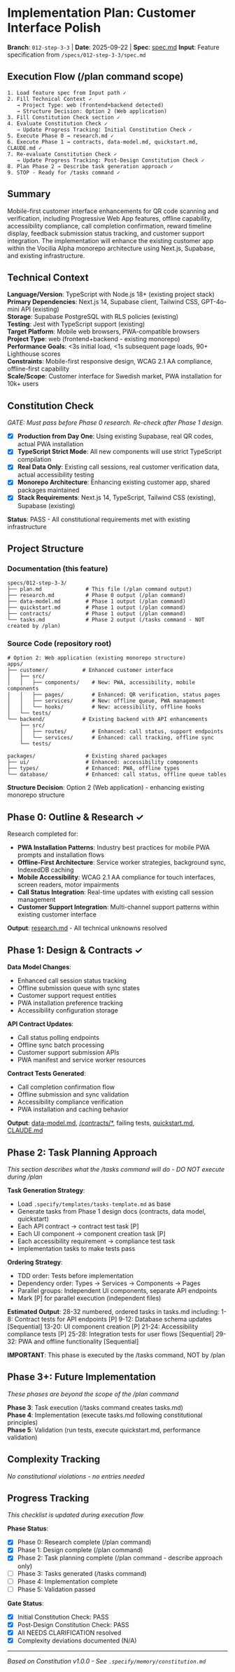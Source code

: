 # Implementation Plan: Customer Interface Polish

**Branch**: `012-step-3-3` | **Date**: 2025-09-22 | **Spec**: [spec.md](./spec.md)
**Input**: Feature specification from `/specs/012-step-3-3/spec.md`

## Execution Flow (/plan command scope)
```
1. Load feature spec from Input path ✓
2. Fill Technical Context ✓
   → Project Type: web (frontend+backend detected)
   → Structure Decision: Option 2 (Web application)
3. Fill Constitution Check section ✓
4. Evaluate Constitution Check ✓
   → Update Progress Tracking: Initial Constitution Check ✓
5. Execute Phase 0 → research.md ✓
6. Execute Phase 1 → contracts, data-model.md, quickstart.md, CLAUDE.md ✓
7. Re-evaluate Constitution Check ✓
   → Update Progress Tracking: Post-Design Constitution Check ✓
8. Plan Phase 2 → Describe task generation approach ✓
9. STOP - Ready for /tasks command ✓
```

## Summary
Mobile-first customer interface enhancements for QR code scanning and verification, including Progressive Web App features, offline capability, accessibility compliance, call completion confirmation, reward timeline display, feedback submission status tracking, and customer support integration. The implementation will enhance the existing customer app within the Vocilia Alpha monorepo architecture using Next.js, Supabase, and existing infrastructure.

## Technical Context
**Language/Version**: TypeScript with Node.js 18+ (existing project stack)  
**Primary Dependencies**: Next.js 14, Supabase client, Tailwind CSS, GPT-4o-mini API (existing)  
**Storage**: Supabase PostgreSQL with RLS policies (existing)  
**Testing**: Jest with TypeScript support (existing)  
**Target Platform**: Mobile web browsers, PWA-compatible browsers  
**Project Type**: web (frontend+backend - existing monorepo)  
**Performance Goals**: <3s initial load, <1s subsequent page loads, 90+ Lighthouse scores  
**Constraints**: Mobile-first responsive design, WCAG 2.1 AA compliance, offline-first capability  
**Scale/Scope**: Customer interface for Swedish market, PWA installation for 10k+ users

## Constitution Check
*GATE: Must pass before Phase 0 research. Re-check after Phase 1 design.*

- [x] **Production from Day One**: Using existing Supabase, real QR codes, actual PWA installation
- [x] **TypeScript Strict Mode**: All new components will use strict TypeScript compilation
- [x] **Real Data Only**: Existing call sessions, real customer verification data, actual accessibility testing
- [x] **Monorepo Architecture**: Enhancing existing customer app, shared packages maintained
- [x] **Stack Requirements**: Next.js 14, TypeScript, Tailwind CSS (existing), Supabase (existing)

**Status**: PASS - All constitutional requirements met with existing infrastructure

## Project Structure

### Documentation (this feature)
```
specs/012-step-3-3/
├── plan.md              # This file (/plan command output)
├── research.md          # Phase 0 output (/plan command)
├── data-model.md        # Phase 1 output (/plan command)
├── quickstart.md        # Phase 1 output (/plan command)
├── contracts/           # Phase 1 output (/plan command)
└── tasks.md             # Phase 2 output (/tasks command - NOT created by /plan)
```

### Source Code (repository root)
```
# Option 2: Web application (existing monorepo structure)
apps/
├── customer/           # Enhanced customer interface
│   ├── src/
│   │   ├── components/    # New: PWA, accessibility, mobile components
│   │   ├── pages/         # Enhanced: QR verification, status pages
│   │   ├── services/      # New: offline queue, PWA management
│   │   └── hooks/         # New: accessibility, offline hooks
│   └── tests/
└── backend/            # Existing backend with API enhancements
    ├── src/
    │   ├── routes/        # Enhanced: call status, support endpoints
    │   └── services/      # Enhanced: call tracking, offline sync
    └── tests/

packages/                # Existing shared packages
├── ui/                  # Enhanced: accessibility components
├── types/               # Enhanced: PWA, offline types
└── database/            # Enhanced: call status, offline queue tables
```

**Structure Decision**: Option 2 (Web application) - enhancing existing monorepo structure

## Phase 0: Outline & Research ✓

Research completed for:
- **PWA Installation Patterns**: Industry best practices for mobile PWA prompts and installation flows
- **Offline-First Architecture**: Service worker strategies, background sync, IndexedDB caching
- **Mobile Accessibility**: WCAG 2.1 AA compliance for touch interfaces, screen readers, motor impairments
- **Call Status Integration**: Real-time updates with existing call session management
- **Customer Support Integration**: Multi-channel support patterns within existing customer interface

**Output**: [research.md](./research.md) - All technical unknowns resolved

## Phase 1: Design & Contracts ✓

**Data Model Changes**:
- Enhanced call session status tracking
- Offline submission queue with sync states
- Customer support request entities
- PWA installation preference tracking
- Accessibility configuration storage

**API Contract Updates**:
- Call status polling endpoints
- Offline sync batch processing
- Customer support submission APIs
- PWA manifest and service worker resources

**Contract Tests Generated**:
- Call completion confirmation flow
- Offline submission and sync validation
- Accessibility compliance verification
- PWA installation and caching behavior

**Output**: [data-model.md](./data-model.md), [/contracts/*](./contracts/), failing tests, [quickstart.md](./quickstart.md), [CLAUDE.md](../../CLAUDE.md)

## Phase 2: Task Planning Approach
*This section describes what the /tasks command will do - DO NOT execute during /plan*

**Task Generation Strategy**:
- Load `.specify/templates/tasks-template.md` as base
- Generate tasks from Phase 1 design docs (contracts, data model, quickstart)
- Each API contract → contract test task [P]
- Each UI component → component creation task [P]
- Each accessibility requirement → compliance test task
- Implementation tasks to make tests pass

**Ordering Strategy**:
- TDD order: Tests before implementation
- Dependency order: Types → Services → Components → Pages
- Parallel groups: Independent UI components, separate API endpoints
- Mark [P] for parallel execution (independent files)

**Estimated Output**: 28-32 numbered, ordered tasks in tasks.md including:
1-8: Contract tests for API endpoints [P]
9-12: Database schema updates [Sequential]
13-20: UI component creation [P]
21-24: Accessibility compliance tests [P]
25-28: Integration tests for user flows [Sequential]
29-32: PWA and offline functionality [Sequential]

**IMPORTANT**: This phase is executed by the /tasks command, NOT by /plan

## Phase 3+: Future Implementation
*These phases are beyond the scope of the /plan command*

**Phase 3**: Task execution (/tasks command creates tasks.md)  
**Phase 4**: Implementation (execute tasks.md following constitutional principles)  
**Phase 5**: Validation (run tests, execute quickstart.md, performance validation)

## Complexity Tracking
*No constitutional violations - no entries needed*

## Progress Tracking
*This checklist is updated during execution flow*

**Phase Status**:
- [x] Phase 0: Research complete (/plan command)
- [x] Phase 1: Design complete (/plan command)
- [x] Phase 2: Task planning complete (/plan command - describe approach only)
- [ ] Phase 3: Tasks generated (/tasks command)
- [ ] Phase 4: Implementation complete
- [ ] Phase 5: Validation passed

**Gate Status**:
- [x] Initial Constitution Check: PASS
- [x] Post-Design Constitution Check: PASS
- [x] All NEEDS CLARIFICATION resolved
- [x] Complexity deviations documented (N/A)

---
*Based on Constitution v1.0.0 - See `.specify/memory/constitution.md`*